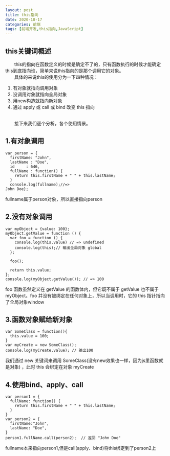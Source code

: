 ```yaml
---
layout: post
title: this指向
date: 2020-10-17
categories: 前端
tags: [前端开发,this指向,JavaScript]
---
```

## this关键词概述

&emsp;&emsp;this的指向在函数定义的时候是确定不了的，只有函数执行的时候才能确定this到底指向谁，简单来说this指向的是那个调用它的对象。<br/>
&emsp;&emsp;具体的来说this的使用分为一下四种情况：
1. 有对象就指向调用对象
2. 没调用对象就指向全局对象
3. 用new构造就指向新对象
4. 通过 apply 或 call 或 bind 改变 this 指向
<br/>
&emsp;&emsp;接下来我们逐个分析，各个使用情景。

## 1.有对象调用

```
var person = {
  firstName: "John",
  lastName : "Doe",
  id     : 646,
  fullName : function() {
    return this.firstName + " " + this.lastName;
  }
  console.log(fullname);//=>
John Doe};
```
fullname属于person对象，所以直接指向person

## 2.没有对象调用

```
var myObject = {value: 100};
myObject.getValue = function () {
  var foo = function () {
    console.log(this.value) // => undefined
    console.log(this);// 输出全局对象 global
  };

  foo();

  return this.value;
};
console.log(myObject.getValue()); // => 100
```
foo 函数虽然定义在 getValue 的函数体内，但它既不属于 getValue 也不属于 myObject。foo 并没有被绑定在任何对象上，所以当调用时，它的 this 指针指向了全局对象window

## 3.函数对象赋给新对象

```
var SomeClass = function(){
  this.value = 100;
}
var myCreate = new SomeClass();
console.log(myCreate.value); // 输出100
```
我们通过 new 关键词来调用 SomeClass(没有new效果也一样，因为js里函数就是对象) ，此时 this 会绑定在对象 myCreate 

## 4.使用bind、apply、call

```
var person1 = {
  fullName: function() {
    return this.firstName + " " + this.lastName;
  }
}
var person2 = {
  firstName:"John",
  lastName: "Doe",
}
person1.fullName.call(person2);  // 返回 "John Doe"
```
fullname本来指向person1,但是call(apply、bind)将this绑定到了person2上
